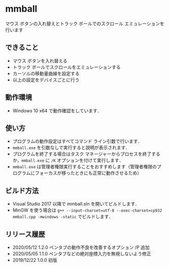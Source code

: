 # mmball
マウス ボタンの入れ替えとトラック ボールでのスクロール エミュレーションを行います

## できること
* マウス ボタンを入れ替える
* トラック ボールでスクロールをエミュレーションする
* カーソルの移動量曲線を設定する
* 以上の設定をデバイスごとに行う

## 動作環境
* Windows 10 x64 で動作確認をしています．

## 使い方
* プログラムの動作設定はすべてコマンド ライン引数で行います．
* `mmball.exe` を引数なしで実行すると説明が表示されます．
* プログラムを終了する場合はタスク マネージャーからプロセスを終了するか，`mmball.exe` に `/K` オプションを付けて実行します．
* `mmball.exe` は管理者権限実行することをおすすめします（管理者権限のプログラムにフォーカスが移ったときにも正常に動作させるため）

## ビルド方法
* Visual Studio 2017 以降で mmball.sln を開いてビルドします．
* MinGW を使う場合は `g++ --input-charset=utf-8 --exec-charset=cp932 mmball.cpp -mwindows -static` でビルドします．

## リリース履歴

* 2020/05/12 1.2.0 ペンタブの動作不良を改善するオプション /P 追加
* 2020/05/05 1.1.0 ペンタブなどの絶対座標入力を無視しないよう修正
* 2019/12/22 1.0.0 初版
